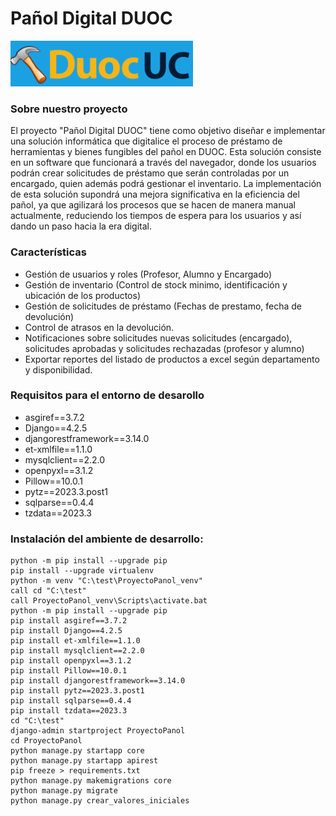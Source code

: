 
# **Pañol Digital DUOC**

![](https://github.com/ErosBozzo/panolDuoc/blob/master/ProyectoPanol/core/static/core/icons/iconopag.png?raw=true)


### Sobre nuestro proyecto

El proyecto "Pañol Digital DUOC" tiene como objetivo diseñar e implementar una solución informática que digitalice el proceso de préstamo de herramientas y bienes fungibles del pañol en DUOC. Esta solución consiste en un software que funcionará a través del navegador, donde los usuarios podrán crear solicitudes de préstamo que serán controladas por un encargado, quien además podrá gestionar el inventario. La implementación de esta solución supondrá una mejora significativa en la eficiencia del pañol, ya que agilizará los procesos que se hacen de manera manual actualmente, reduciendo los tiempos de espera para los usuarios y así dando un paso hacia la era digital.

### Características

- Gestión de usuarios y roles (Profesor, Alumno y Encargado)
- Gestión de inventario (Control de stock minimo, identificación y ubicación de los productos)
- Gestión de solicitudes de préstamo (Fechas de prestamo, fecha de devolución)
- Control de atrasos en la devolución.
- Notificaciones sobre solicitudes nuevas solicitudes (encargado), solicitudes aprobadas y solicitudes rechazadas (profesor y alumno)
- Exportar reportes del listado de productos a excel según departamento y disponibilidad.

### Requisitos para el entorno de desarollo

- asgiref==3.7.2
- Django==4.2.5
- djangorestframework==3.14.0
- et-xmlfile==1.1.0
- mysqlclient==2.2.0
- openpyxl==3.1.2
- Pillow==10.0.1
- pytz==2023.3.post1
- sqlparse==0.4.4
- tzdata==2023.3

### Instalación del ambiente de desarrollo:


	python -m pip install --upgrade pip
	pip install --upgrade virtualenv
	python -m venv "C:\test\ProyectoPanol_venv"
	call cd "C:\test"
	call ProyectoPanol_venv\Scripts\activate.bat
	python -m pip install --upgrade pip
	pip install asgiref==3.7.2
	pip install Django==4.2.5
	pip install et-xmlfile==1.1.0
	pip install mysqlclient==2.2.0
	pip install openpyxl==3.1.2
	pip install Pillow==10.0.1
	pip install djangorestframework==3.14.0
	pip install pytz==2023.3.post1
	pip install sqlparse==0.4.4
	pip install tzdata==2023.3
	cd "C:\test"
	django-admin startproject ProyectoPanol
	cd ProyectoPanol
	python manage.py startapp core
	python manage.py startapp apirest
	pip freeze > requirements.txt
 	python manage.py makemigrations core
	python manage.py migrate
	python manage.py crear_valores_iniciales
    
